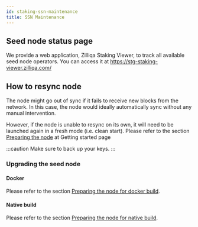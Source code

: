 ```yaml
---
id: staking-ssn-maintenance
title: SSN Maintenance
---
```


## Seed node status page
We provide a web application, Zilliqa Staking Viewer, to track all available seed node operators. You can access it at
https://stg-staking-viewer.zilliqa.com/

## How to resync node
The node might go out of sync if it fails to receive new blocks from the network. In this case, the node would ideally automatically sync without any manual intervention.

However, if the node is unable to resync on its own, it will need to be launched again in a fresh mode (i.e. clean start). Please refer to the section  [Preparing the node](staking-getting-started#preparing-the-node) at Getting started page

:::caution
Make sure to back up your keys.
:::

### Upgrading the seed node

#### Docker

Please refer to the section  [Preparing the node for docker build](staking-getting-started#launching-the-node-using-docker).

#### Native build

Please refer to the section  [Preparing the node for native build](staking-getting-started#launching-the-node-using-docker).